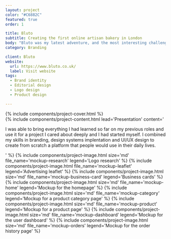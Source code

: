 ```yaml
---
layout: project
color: "#C6882C"
featured: true
order: 1

title: Bluto
subtitle: Creating the first online artisan bakery in London
body: "Bluto was my latest adventure, and the most interesting challenge I came to face in my career. One I had been dreaming ever since design school: creating my own brand from scratch. I started this company with two friends, and learned so much along the way."
category: Branding

client: Bluto
website:
  url: https://www.bluto.co.uk/
  label: Visit website
tags:
  - Brand identity
  - Editorial design
  - Logo design
  - Product design

---
```


<div class="section section--fullWidth">
  <div class="section__container">
    {% include components/project-cover.html %}
  </div>
</div>

<div class="section">
  <div class="section__container">
    {% include components/project-content.html
      lead='Presentation'
      content='
        <p>I was able to bring everything I had learned so far on my previous roles and use it for a project I cared about deeply and I had started myself. I combined my skills in branding, design systems implentation and UI/UX design to create from scratch a platform that people would use in their daily lives.</p>
      '
    %}
    {% include components/project-image.html
      size='md'
      file_name='mockup-research'
      legend='Logo research'
    %}
    {% include components/project-image.html
      file_name='mockup-leaflet'
      legend='Advertising leaflet'
    %}
    {% include components/project-image.html
      size='md'
      file_name='mockup-business-card'
      legend='Business cards'
    %}
  </div>
</div>

<div class="section">
  <div class="section__container">
    {% include components/project-image.html
      size='md'
      file_name='mockup-home'
      legend='Mockup for the homepage'
    %}
    {% include components/project-image.html
      size='md'
      file_name='mockup-category'
      legend='Mockup for a product category page'
    %}
    {% include components/project-image.html
      size='md'
      file_name='mockup-product'
      legend='Mockup for a product page'
    %}
    {% include components/project-image.html
      size='md'
      file_name='mockup-dashboard'
      legend='Mockup for the user dashboard'
    %}
    {% include components/project-image.html
      size='md'
      file_name='mockup-orders'
      legend='Mockup for the order history page'
    %}
  </div>
</div>
